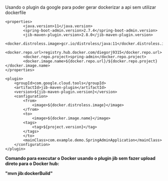 Usando o plugin da google para poder gerar dockerizar a api sem utilizar dockerfile



```
<properties>
		<java.version>11</java.version>
		<spring-boot-admin.version>2.7.4</spring-boot-admin.version>
		<jib-maven-plugin.version>2.8.0</jib-maven-plugin.version>
		<docker.distroless.image>gcr.io/distroless/java:11</docker.distroless.image>
		<docker.repo.url>registry.hub.docker.com/diegorj9315</docker.repo.url>
		<docker.repo.project>spring-admin</docker.repo.project>
		<docker.image.name>${docker.repo.url}/${docker.repo.project}</docker.image.name>
</properties>
```


```
<plugin>
  	<groupId>com.google.cloud.tools</groupId>
  	<artifactId>jib-maven-plugin</artifactId>
  	<version>${jib-maven-plugin.version}</version>
  	<configuration>
    	<from>
      		<image>${docker.distroless.image}</image>
    	</from>
    	<to>
    		<image>${docker.image.name}</image>
    	<tags>
    		<tag>${project.version}</tag>
    	</tags>
    	</to>
   		<mainClass>com.example.demo.SpringAdminApplication</mainClass>		
	</configuration>
</plugin>
```

**Comando para executar o Docker usando o plugin jib sem fazer upload direto para o Docker hub:**

**"mvn jib:dockerBuild"**